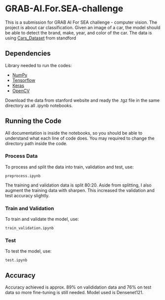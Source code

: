 # GRAB-AI.For.SEA-challenge
This is a submission for GRAB AI For SEA challenge - computer vision. The project is about car classification. Given an image of a car, the model should be able to detect the brand, make, year, and color of the car. The data is using [Cars_Dataset](https://ai.stanford.edu/~jkrause/cars/car_dataset.html) from standford

## Dependencies
Library needed to run the codes:

- [NumPy](http://docs.scipy.org/doc/numpy-1.10.1/user/install.html)
- [Tensorflow](https://www.tensorflow.org/versions/r0.8/get_started/os_setup.html)
- [Keras](https://keras.io/#installation)
- [OpenCV](https://opencv-python-tutroals.readthedocs.io/en/latest/)

Download the data from stanford website and ready the .tgz file in the same directory as all .ipynb notebooks.

## Running the Code
All documentation is inside the notebooks, so you should be able to understand what each line of code does. You may required to change the directory path inside the code.

### Process Data
To process and split the data into train, validation and test, use:
```
preprocess.ipynb
```
The training and validation data is split 80:20. Aside from splitting, I also augment the training data with sharpen. This increased the validation and test accuracy slightly.

### Train and Validation
To train and validate the model, use:
```
train_validation.ipynb
```
### Test
To test the model, use:
```
test.ipynb
```

## Accuracy
Accuracy achieved is approx. 89% on valididation data and 76% on test data so more fine-tuning is still needed. Model used is Densenet121.
